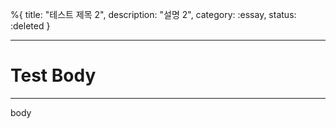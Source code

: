 %{
title: "테스트 제목 2",
description: "설명 2",
category: :essay,
status: :deleted
}

---

# Test Body

---

body
